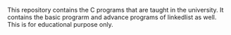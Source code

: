 This repository contains the C programs that are taught in the university. It contains the basic prograrm and advance programs of linkedlist as well. This is for educational purpose only.
